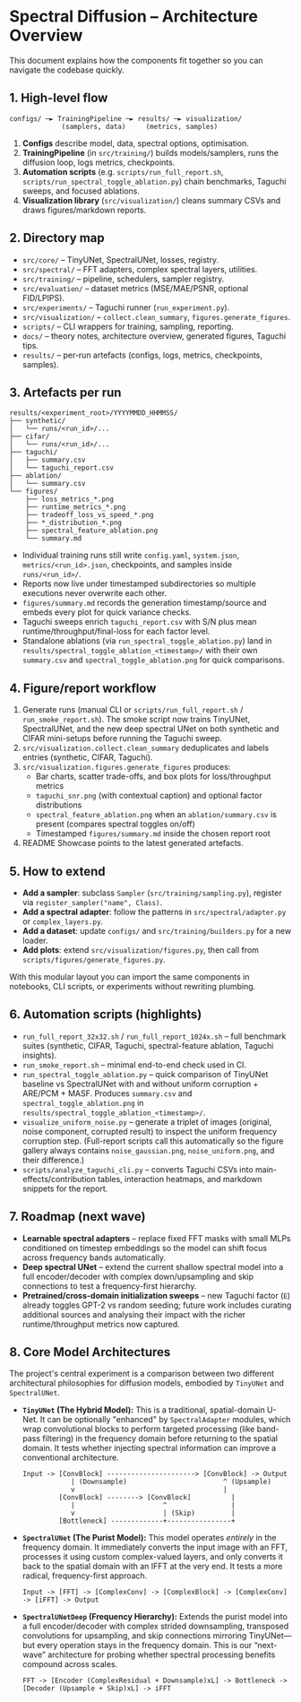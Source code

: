 # Spectral Diffusion – Architecture Overview

This document explains how the components fit together so you can navigate the codebase quickly.

## 1. High-level flow
```
configs/ ─► TrainingPipeline ─► results/ ─► visualization/
             (samplers, data)     (metrics, samples)
```

1. **Configs** describe model, data, spectral options, optimisation.
2. **TrainingPipeline** (in `src/training/`) builds models/samplers, runs the diffusion loop, logs metrics, checkpoints.
3. **Automation scripts** (e.g. `scripts/run_full_report.sh`, `scripts/run_spectral_toggle_ablation.py`) chain benchmarks, Taguchi sweeps, and focused ablations.
4. **Visualization library** (`src/visualization/`) cleans summary CSVs and draws figures/markdown reports.

## 2. Directory map
- `src/core/` – TinyUNet, SpectralUNet, losses, registry.
- `src/spectral/` – FFT adapters, complex spectral layers, utilities.
- `src/training/` – pipeline, schedulers, sampler registry.
- `src/evaluation/` – dataset metrics (MSE/MAE/PSNR, optional FID/LPIPS).
- `src/experiments/` – Taguchi runner (`run_experiment.py`).
- `src/visualization/` – `collect.clean_summary`, `figures.generate_figures`.
- `scripts/` – CLI wrappers for training, sampling, reporting.
- `docs/` – theory notes, architecture overview, generated figures, Taguchi tips.
- `results/` – per-run artefacts (configs, logs, metrics, checkpoints, samples).

## 3. Artefacts per run
```
results/<experiment_root>/YYYYMMDD_HHMMSS/
├── synthetic/
│   └── runs/<run_id>/...
├── cifar/
│   └── runs/<run_id>/...
├── taguchi/
│   ├── summary.csv
│   └── taguchi_report.csv
├── ablation/
│   └── summary.csv
└── figures/
    ├── loss_metrics_*.png
    ├── runtime_metrics_*.png
    ├── tradeoff_loss_vs_speed_*.png
    ├── *_distribution_*.png
    ├── spectral_feature_ablation.png
    └── summary.md
```
- Individual training runs still write `config.yaml`, `system.json`, `metrics/<run_id>.json`, checkpoints, and samples inside `runs/<run_id>/`.
- Reports now live under timestamped subdirectories so multiple executions never overwrite each other.
- `figures/summary.md` records the generation timestamp/source and embeds every plot for quick variance checks.
- Taguchi sweeps enrich `taguchi_report.csv` with S/N plus mean runtime/throughput/final-loss for each factor level.
- Standalone ablations (via `run_spectral_toggle_ablation.py`) land in `results/spectral_toggle_ablation_<timestamp>/` with their own `summary.csv` and `spectral_toggle_ablation.png` for quick comparisons.

## 4. Figure/report workflow
1. Generate runs (manual CLI or `scripts/run_full_report.sh` / `run_smoke_report.sh`). The smoke script now trains TinyUNet, SpectralUNet, and the new deep spectral UNet on both synthetic and CIFAR mini-setups before running the Taguchi sweep.
2. `src/visualization.collect.clean_summary` deduplicates and labels entries (synthetic, CIFAR, Taguchi).
3. `src/visualization.figures.generate_figures` produces:
   - Bar charts, scatter trade-offs, and box plots for loss/throughput metrics
   - `taguchi_snr.png` (with contextual caption) and optional factor distributions
   - `spectral_feature_ablation.png` when an `ablation/summary.csv` is present (compares spectral toggles on/off)
   - Timestamped `figures/summary.md` inside the chosen report root
4. README Showcase points to the latest generated artefacts.

## 5. How to extend
- **Add a sampler**: subclass `Sampler` (`src/training/sampling.py`), register via `register_sampler("name", Class)`.
- **Add a spectral adapter**: follow the patterns in `src/spectral/adapter.py` or `complex_layers.py`.
- **Add a dataset**: update `configs/` and `src/training/builders.py` for a new loader.
- **Add plots**: extend `src/visualization/figures.py`, then call from `scripts/figures/generate_figures.py`.

With this modular layout you can import the same components in notebooks, CLI scripts, or experiments without rewriting plumbing.

## 6. Automation scripts (highlights)
- `run_full_report_32x32.sh` / `run_full_report_1024x.sh` – full benchmark suites (synthetic, CIFAR, Taguchi, spectral-feature ablation, Taguchi insights).
- `run_smoke_report.sh` – minimal end-to-end check used in CI.
- `run_spectral_toggle_ablation.py` – quick comparison of TinyUNet baseline vs SpectralUNet with and without uniform corruption + ARE/PCM + MASF. Produces `summary.csv` and `spectral_toggle_ablation.png` in `results/spectral_toggle_ablation_<timestamp>/`.
- `visualize_uniform_noise.py` – generate a triplet of images (original, noise component, corrupted result) to inspect the uniform frequency corruption step.
  (Full-report scripts call this automatically so the figure gallery always contains `noise_gaussian.png`, `noise_uniform.png`, and their difference.)
- `scripts/analyze_taguchi_cli.py` – converts Taguchi CSVs into main-effects/contribution tables, interaction heatmaps, and markdown snippets for the report.

## 7. Roadmap (next wave)
- **Learnable spectral adapters** – replace fixed FFT masks with small MLPs conditioned on timestep embeddings so the model can shift focus across frequency bands automatically.
- **Deep spectral UNet** – extend the current shallow spectral model into a full encoder/decoder with complex down/upsampling and skip connections to test a frequency-first hierarchy.
- **Pretrained/cross-domain initialization sweeps** – new Taguchi factor (`E`) already toggles GPT-2 vs random seeding; future work includes curating additional sources and analysing their impact with the richer runtime/throughput metrics now captured.

## 8. Core Model Architectures

The project's central experiment is a comparison between two different architectural philosophies for diffusion models, embodied by `TinyUNet` and `SpectralUNet`.

*   **`TinyUNet` (The Hybrid Model):** This is a traditional, spatial-domain U-Net. It can be optionally "enhanced" by `SpectralAdapter` modules, which wrap convolutional blocks to perform targeted processing (like band-pass filtering) in the frequency domain before returning to the spatial domain. It tests whether injecting spectral information can improve a conventional architecture.

    ```text
    Input -> [ConvBlock] ----------------------> [ConvBlock] -> Output
                | (Downsample)                        ^ (Upsample)
                v                                     |
             [ConvBlock] --------> [ConvBlock]          |
                |                      ^                |
                v                      | (Skip)         |
             [Bottleneck] -------------+----------------+
    ```

*   **`SpectralUNet` (The Purist Model):** This model operates *entirely* in the frequency domain. It immediately converts the input image with an FFT, processes it using custom complex-valued layers, and only converts it back to the spatial domain with an IFFT at the very end. It tests a more radical, frequency-first approach.

    ```text
    Input -> [FFT] -> [ComplexConv] -> [ComplexBlock] -> [ComplexConv] -> [iFFT] -> Output
    ```

*   **`SpectralUNetDeep` (Frequency Hierarchy):** Extends the purist model into a full encoder/decoder with complex strided downsampling, transposed convolutions for upsampling, and skip connections mirroring TinyUNet—but every operation stays in the frequency domain. This is our “next-wave” architecture for probing whether spectral processing benefits compound across scales.

    ```text
    FFT -> [Encoder (ComplexResidual + Downsample)xL] -> Bottleneck -> [Decoder (Upsample + Skip)xL] -> iFFT
    ```
